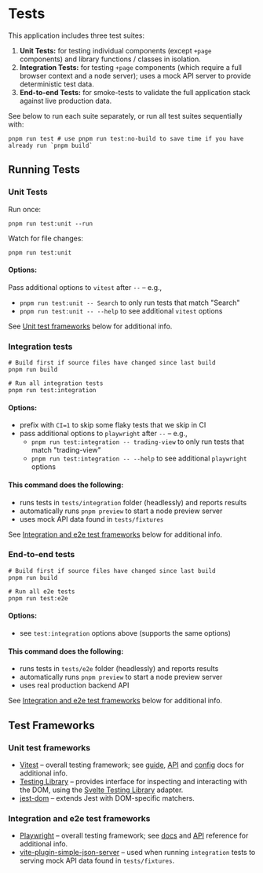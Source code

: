# Tests

This application includes three test suites:

1. **Unit Tests:** for testing individual components (except `+page` components) and library
   functions / classes in isolation.
2. **Integration Tests:** for testing `+page` components (which require a full browser context and a
   node server); uses a mock API server to provide deterministic test data.
3. **End-to-end Tests:** for smoke-tests to validate the full application stack against live
   production data.

See below to run each suite separately, or run all test suites sequentially with:

```shell
pnpm run test # use pnpm run test:no-build to save time if you have already run `pnpm build`
```

## Running Tests

### Unit Tests

Run once:

```shell
pnpm run test:unit --run
```

Watch for file changes:

```shell
pnpm run test:unit
```

#### Options:

Pass additional options to `vitest` after `--` – e.g.,

- `pnpm run test:unit -- Search` to only run tests that match "Search"
- `pnpm run test:unit -- --help` to see additional `vitest` options

See [Unit test frameworks](#unit-test-frameworks) below for additional info.

### Integration tests

```shell
# Build first if source files have changed since last build
pnpm run build

# Run all integration tests
pnpm run test:integration
```

#### Options:

- prefix with `CI=1` to skip some flaky tests that we skip in CI
- pass additional options to `playwright` after `--` – e.g.,
  - `pnpm run test:integration -- trading-view` to only run tests that match "trading-view"
  - `pnpm run test:integration -- --help` to see additional `playwright` options

#### This command does the following:

- runs tests in `tests/integration` folder (headlessly) and reports results
- automatically runs `pnpm preview` to start a node preview server
- uses mock API data found in `tests/fixtures`

See [Integration and e2e test frameworks](#integration-and-e2e-test-frameworks) below for additional info.

### End-to-end tests

```shell
# Build first if source files have changed since last build
pnpm run build

# Run all e2e tests
pnpm run test:e2e
```

#### Options:

- see `test:integration` options above (supports the same options)

#### This command does the following:

- runs tests in `tests/e2e` folder (headlessly) and reports results
- automatically runs `pnpm preview` to start a node preview server
- uses real production backend API

See [Integration and e2e test frameworks](#integration-and-e2e-test-frameworks) below for additional info.

## Test Frameworks

### Unit test frameworks

- [Vitest](https://vitest.dev/) – overall testing framework; see
  [guide](https://vitest.dev/guide/), [API](https://vitest.dev/api/) and
  [config](https://vitest.dev/config/) docs for additional info.
- [Testing Library](https://testing-library.com/) – provides interface for inspecting and
  interacting with the DOM, using the
  [Svelte Testing Library](https://github.com/testing-library/svelte-testing-library) adapter.
- [jest-dom](https://github.com/testing-library/jest-dom) – extends Jest with DOM-specific matchers.

### Integration and e2e test frameworks

- [Playwright](https://playwright.dev/) – overall testing framework; see
  [docs](https://playwright.dev/docs/intro) and
  [API](https://playwright.dev/docs/api/class-playwright) reference for additional info.
- [vite-plugin-simple-json-server](https://github.com/alextim/vite-plugin-simple-json-server/tree/main/packages/vite-plugin-simple-json-server)
  – used when running `integration` tests to serving mock API data found in `tests/fixtures`.
